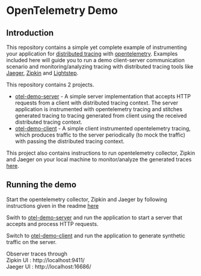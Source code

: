 # OpenTelemetry Demo

## Introduction
This repository contains a simple yet complete example of instrumenting your application for 
[distributed tracing](https://opentracing.io/docs/overview/what-is-tracing/#:~:text=Distributed%20tracing%2C%20also%20called%20distributed,and%20what%20causes%20poor%20performance.) 
with [opentelemetry](https://opentelemetry.io/). Examples included here will guide you to run a demo client-server communication 
scenario and monitoring/analyzing tracing with distributed tracing tools like 
[Jaeger](https://github.com/jaegertracing/jaeger), 
[Zipkin](https://github.com/openzipkin/zipkin) and 
[Lightstep](https://lightstep.com/).

This repository contains 2 projects.
* [otel-demo-server](otel-demo-server) -
A simple server implementation that accepts HTTP requests from a client with 
distributed tracing context. The server application is instrumented with opentelemetry tracing and stitches generated tracing 
to tracing generated from client using the received distributed tracing context. 
* [otel-demo-client](otel-demo-client) -
A simple client instrumented opentelemetry tracing, which produces traffic to the server periodically (to mock the traffic)
with passing the distributed tracing context.

This project also contains instructions to run opentelemetry collector, Zipkin and Jaeger on your local machine
to monitor/analyze the generated traces [here](tracing).

## Running the demo

Start the opentelemetry collector, Zipkin and Jaeger by following instructions given in the readme [here](tracing)

Swith to [otel-demo-server](otel-demo-server) and run the application to start a server that accepts and process HTTP requests.

Switch to [otel-demo-client](otel-demo-client) and run the application to generate synthetic traffic on the server.

Observer traces through <br>
Zipkin UI : http://localhost:9411/ <br>
Jaeger UI : http://localhost:16686/